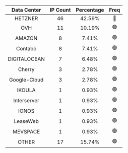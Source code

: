 | Data Center | IP Count | Percentage | Freq |
|:------------:|:--------:|:-----------:|:-----:|
| HETZNER | 46 | 42.59% | 🔴 |
| OVH | 11 | 10.19% | 🟢 |
| AMAZON | 8 | 7.41% | 🟢 |
| Contabo | 8 | 7.41% | 🟢 |
| DIGITALOCEAN | 7 | 6.48% | 🟢 |
| Cherry | 3 | 2.78% | 🟢 |
| Google-Cloud | 3 | 2.78% | 🟢 |
| IKOULA | 1 | 0.93% | 🟢 |
| Interserver | 1 | 0.93% | 🟢 |
| IONOS | 1 | 0.93% | 🟢 |
| LeaseWeb | 1 | 0.93% | 🟢 |
| MEVSPACE | 1 | 0.93% | 🟢 |
| OTHER | 17 | 15.74% | 🟢 |